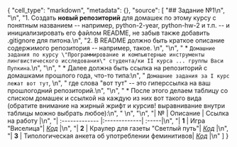   {
   "cell_type": "markdown",
   "metadata": {},
   "source": [
    "## Задание №1\n",
    "\n",
    "1. Создать **новый репозиторий** для домашек по этому курсу с понятным названием -- например, python-2-year, python-hw-2 и т.п. -- и инициализировать его файлом README, не забыв также добавить .gitignore для питона.\n",
    "2. В README должно быть краткое описание содержимого репозитория -- например, такое. \n",
    "\n",
    "    * `Домашние задания по курсу \"Программирование и компьютерные инструменты лингвистического исследования\" студента/ки II курса ... группы Васи Пупкина`.\n",
    "\n",
    "    * Далее должна быть ссылка на репозиторий с домашками прошлого года, что-то типа:\n",
    "      `Домашние задания за I курс лежат вот тут`, \n",
    "      где слова \"вот тут\" -- это гиперссылка на ваш прошлогодний репозиторий.\n",
    "\n",
    "    * После этого делаем таблицу со списком домашек и ссылкой на каждую из них вот такого вида (обратите внимание на жирный жрифт и курсив! выравнивание внутри таблицы можно выбрать любое):\n",
    "    \n",
    "\n",
    "|  №      | Описание    | Ссылка на работу |\n",
    "| :------------- |:-------------| :-----|\n",
    "| **1**    | Игра \"Виселица\"| [*Код*](https://www.github.com) |\n",
    "| **2**    | Краулер для газеты \"Светлый путь\"| [*Код*](https://www.github.com) |\n",
    "| **3**    | Типологическая анкета об употреблении феминитивов| [*Код*](https://www.github.com) |\n"
   ]
  }
